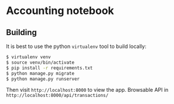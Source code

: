 # Accounting notebook

## Building

It is best to use the python `virtualenv` tool to build locally:

```sh
$ virtualenv venv
$ source venv/bin/activate
$ pip install -r requirements.txt
$ python manage.py migrate
$ python manage.py runserver
```

Then visit `http://localhost:8000` to view the app. 
Browsable API in `http://localhost:8000/api/transactions/`